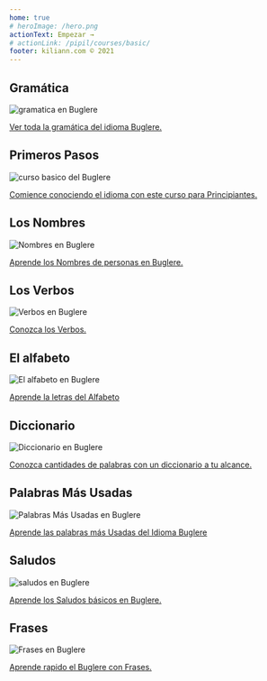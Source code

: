 ```yaml
---
home: true
# heroImage: /hero.png
actionText: Empezar →
# actionLink: /pipil/courses/basic/
footer: kiliann.com © 2021 
---
```


<div class="features">
  <div class="feature">
    <h2>Gramática </h2>
    <img src="/home/grammar.jpg" alt="gramatica en Buglere">
    <p><a href="/pa/buglere/grammar/guide/">Ver toda la gramática del idioma Buglere.</a></p>
  </div>
  <div class="feature">
    <h2>Primeros Pasos</h2>
    <img src="/home/courses.jpg" alt="curso basico del Buglere">
    <p><a href="/pa/buglere/courses/basic/">Comience conociendo el idioma con este curso para Principiantes.</a></p>
  </div>
  <div class="feature">
    <h2>Los Nombres</h2>
    <img src="/home/people.jpg" alt="Nombres en Buglere">
    <p><a href="/pa/buglere/vocabulary/people/">Aprende los Nombres de personas en Buglere.</a></p>
  </div>
   <div class="feature">
    <h2>Los Verbos </h2>
    <img src="/home/verbs.png" alt="Verbos en Buglere">
    <p><a href="/pa/buglere/grammar/verbs/">Conozca los Verbos.</a></p>
  </div>
  <div class="feature">
    <h2>El alfabeto</h2>
    <img src="/home/alphabet.jpg" alt="El alfabeto en Buglere">
    <p><a href="/pa/buglere/grammar/alphabet/">Aprende la letras del Alfabeto</a></p>
  </div>
     <div class="feature">
    <h2>Diccionario</h2>
    <img src="/home/dictionary.jpg" alt="Diccionario en Buglere">
    <p><a href="/pa/buglere/dictionary/">Conozca cantidades de palabras con un diccionario a tu alcance.</a></p>
  </div>
  <div class="feature">
    <h2>Palabras Más Usadas</h2>
    <img src="/home/more_used.jpg" alt="Palabras Más Usadas en Buglere">
    <p><a href="/pa/buglere/vocabulary/more_used/">Aprende las palabras más Usadas del Idioma Buglere</a></p>
  </div>
    <div class="feature">
    <h2>Saludos</h2>
    <img src="/home/greetings.jpg" alt="saludos en Buglere">
    <p><a href="/pa/buglere/vocabulary/greetings/">Aprende los Saludos básicos en Buglere.</a></p>
  </div>
   <div class="feature">
    <h2>Frases</h2>
    <img src="/home/phrases.jpg" alt="Frases en Buglere">
    <p><a href="/pa/buglere/vocabulary/phrases/">Aprende rapido el Buglere con Frases.</a></p>
  </div>
</div>

<!-- <counter/> -->